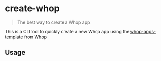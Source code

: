 # create-whop

> The best way to create a Whop app

This is a CLI tool to quickly create a new Whop app using the [whop-apps-template](https://github.com/whopio/whop-apps-template) from [Whop](https://whop.com/)

## Usage

```sh

```
